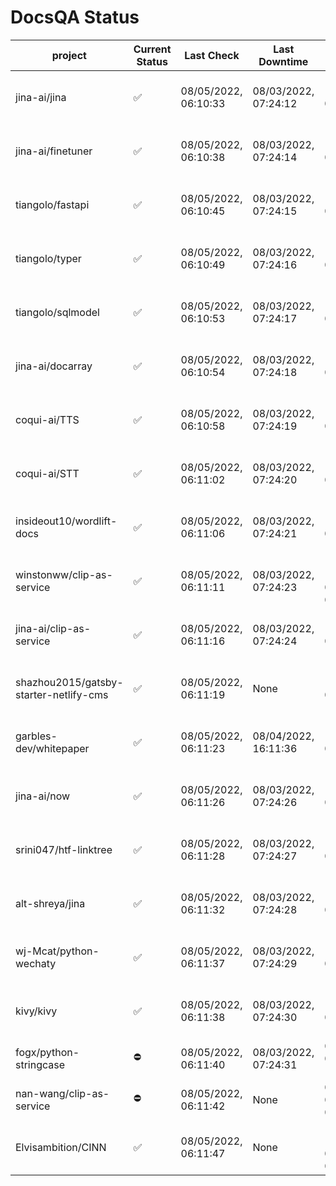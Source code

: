# DocsQA Status

|               project                |Current Status|     Last Check     |   Last Downtime    |              % Uptime              |
|--------------------------------------|--------------|--------------------|--------------------|------------------------------------|
|jina-ai/jina                          |✅            |08/05/2022, 06:10:33|08/03/2022, 07:24:12|123.230 (since 07/29/2022, 16:38:18)|
|jina-ai/finetuner                     |✅            |08/05/2022, 06:10:38|08/03/2022, 07:24:14|123.238 (since 07/29/2022, 16:38:18)|
|tiangolo/fastapi                      |✅            |08/05/2022, 06:10:45|08/03/2022, 07:24:15|123.247 (since 07/29/2022, 16:38:18)|
|tiangolo/typer                        |✅            |08/05/2022, 06:10:49|08/03/2022, 07:24:16|123.251 (since 07/29/2022, 16:38:18)|
|tiangolo/sqlmodel                     |✅            |08/05/2022, 06:10:53|08/03/2022, 07:24:17|123.253 (since 07/29/2022, 16:38:18)|
|jina-ai/docarray                      |✅            |08/05/2022, 06:10:54|08/03/2022, 07:24:18|123.253 (since 07/29/2022, 16:38:18)|
|coqui-ai/TTS                          |✅            |08/05/2022, 06:10:58|08/03/2022, 07:24:19|123.255 (since 07/29/2022, 16:38:18)|
|coqui-ai/STT                          |✅            |08/05/2022, 06:11:02|08/03/2022, 07:24:20|123.259 (since 07/29/2022, 16:38:18)|
|insideout10/wordlift-docs             |✅            |08/05/2022, 06:11:06|08/03/2022, 07:24:21|123.263 (since 07/29/2022, 16:38:18)|
|winstonww/clip-as-service             |✅            |08/05/2022, 06:11:11|08/03/2022, 07:24:23|189.920 (since 08/01/2022, 02:40:51)|
|jina-ai/clip-as-service               |✅            |08/05/2022, 06:11:16|08/03/2022, 07:24:24|123.269 (since 07/29/2022, 16:38:18)|
|shazhou2015/gatsby-starter-netlify-cms|✅            |08/05/2022, 06:11:19|None                |100.000 (since 08/03/2022, 10:30:18)|
|garbles-dev/whitepaper                |✅            |08/05/2022, 06:11:23|08/04/2022, 16:11:36|115.843 (since 07/29/2022, 16:38:18)|
|jina-ai/now                           |✅            |08/05/2022, 06:11:26|08/03/2022, 07:24:26|123.272 (since 07/29/2022, 16:38:18)|
|srini047/htf-linktree                 |✅            |08/05/2022, 06:11:28|08/03/2022, 07:24:27|126.959 (since 07/31/2022, 18:29:28)|
|alt-shreya/jina                       |✅            |08/05/2022, 06:11:32|08/03/2022, 07:24:28|123.278 (since 07/29/2022, 16:38:18)|
|wj-Mcat/python-wechaty                |✅            |08/05/2022, 06:11:37|08/03/2022, 07:24:29|123.282 (since 07/29/2022, 16:38:18)|
|kivy/kivy                             |✅            |08/05/2022, 06:11:38|08/03/2022, 07:24:30|123.281 (since 07/29/2022, 16:38:18)|
|fogx/python-stringcase                |⛔️           |08/05/2022, 06:11:40|08/03/2022, 07:24:31|0.000 (since 08/01/2022, 12:54:44)  |
|nan-wang/clip-as-service              |⛔️           |08/05/2022, 06:11:42|None                |0.000 (since 08/04/2022, 05:17:56)  |
|Elvisambition/CINN                    |✅            |08/05/2022, 06:11:47|None                |100.000 (since 08/04/2022, 07:09:50)|
